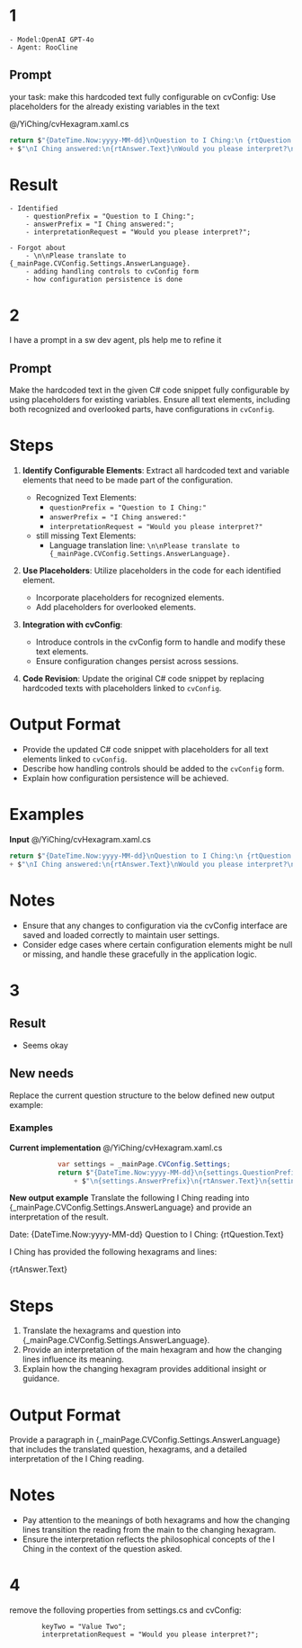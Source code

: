 # 1
	- Model:OpenAI GPT-4o
	- Agent: RooCline

## Prompt

your task: make this hardcoded text fully configurable on cvConfig:
Use placeholders for the already existing variables in the text

@/YiChing/cvHexagram.xaml.cs
```csharp
return $"{DateTime.Now:yyyy-MM-dd}\nQuestion to I Ching:\n {rtQuestion.Text}\n"
+ $"\nI Ching answered:\n{rtAnswer.Text}\nWould you please interpret?\n\nPlease translate to {_mainPage.CVConfig.Settings.AnswerLanguage}.";
```

# Result
	- Identified 
		- questionPrefix = "Question to I Ching:";
		- answerPrefix = "I Ching answered:";
		- interpretationRequest = "Would you please interpret?";

	- Forgot about
		- \n\nPlease translate to {_mainPage.CVConfig.Settings.AnswerLanguage}.
		- adding handling controls to cvConfig form
		- how configuration persistence is done

# 2
I have a prompt in a sw dev agent, pls help me to refine it

## Prompt

Make the hardcoded text in the given C# code snippet fully configurable by using placeholders for existing variables. Ensure all text elements, including both recognized and overlooked parts, have configurations in `cvConfig`.

# Steps

1. **Identify Configurable Elements**: Extract all hardcoded text and variable elements that need to be made part of the configuration.
   - Recognized Text Elements:
     - `questionPrefix = "Question to I Ching:"`
     - `answerPrefix = "I Ching answered:"`
     - `interpretationRequest = "Would you please interpret?"`
   - still missing Text Elements:
     - Language translation line: `\n\nPlease translate to {_mainPage.CVConfig.Settings.AnswerLanguage}.`

2. **Use Placeholders**: Utilize placeholders in the code for each identified element.
   - Incorporate placeholders for recognized elements.
   - Add placeholders for overlooked elements.

3. **Integration with cvConfig**: 
   - Introduce controls in the cvConfig form to handle and modify these text elements.
   - Ensure configuration changes persist across sessions.

4. **Code Revision**: Update the original C# code snippet by replacing hardcoded texts with placeholders linked to `cvConfig`.

# Output Format

- Provide the updated C# code snippet with placeholders for all text elements linked to `cvConfig`.
- Describe how handling controls should be added to the `cvConfig` form.
- Explain how configuration persistence will be achieved.

# Examples

**Input**
@/YiChing/cvHexagram.xaml.cs
```csharp
return $"{DateTime.Now:yyyy-MM-dd}\nQuestion to I Ching:\n {rtQuestion.Text}\n"
+ $"\nI Ching answered:\n{rtAnswer.Text}\nWould you please interpret?\n\nPlease translate to {_mainPage.CVConfig.Settings.AnswerLanguage}.";
```

# Notes

- Ensure that any changes to configuration via the cvConfig interface are saved and loaded correctly to maintain user settings.
- Consider edge cases where certain configuration elements might be null or missing, and handle these gracefully in the application logic.

# 3

## Result

   - Seems okay
## New needs

Replace the current question structure to the below defined new output example:

### Examples

**Current implementation**
@/YiChing/cvHexagram.xaml.cs
```csharp
            var settings = _mainPage.CVConfig.Settings;
            return $"{DateTime.Now:yyyy-MM-dd}\n{settings.QuestionPrefix}\n {rtQuestion.Text}\n"
                + $"\n{settings.AnswerPrefix}\n{rtAnswer.Text}\n{settings.InterpretationRequest}\n\n{settings.TranslationRequest} {_mainPage.CVConfig.Settings.AnswerLanguage}.";
```

**New output example**
Translate the following I Ching reading into {_mainPage.CVConfig.Settings.AnswerLanguage} and provide an interpretation of the result.

Date: {DateTime.Now:yyyy-MM-dd}
Question to I Ching: {rtQuestion.Text}

I Ching has provided the following hexagrams and lines:

{rtAnswer.Text}

# Steps

1. Translate the hexagrams and question into {_mainPage.CVConfig.Settings.AnswerLanguage}.
2. Provide an interpretation of the main hexagram and how the changing lines influence its meaning.
3. Explain how the changing hexagram provides additional insight or guidance.

# Output Format

Provide a paragraph in {_mainPage.CVConfig.Settings.AnswerLanguage} that includes the translated question, hexagrams, and a detailed interpretation of the I Ching reading.

# Notes

- Pay attention to the meanings of both hexagrams and how the changing lines transition the reading from the main to the changing hexagram.
- Ensure the interpretation reflects the philosophical concepts of the I Ching in the context of the question asked.

# 4

remove the folloving properties from settings.cs and cvConfig:

            keyTwo = "Value Two";
            interpretationRequest = "Would you please interpret?";